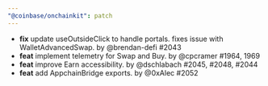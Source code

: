 ```yaml
---
"@coinbase/onchainkit": patch
---
```


- **fix** update useOutsideClick to handle portals. fixes issue with WalletAdvancedSwap. by @brendan-defi #2043
- **feat** implement telemetry for Swap and Buy. by @cpcramer #1964, 1969
- **feat** improve Earn accessibility. by @dschlabach #2045, #2048, #2044
- **feat** add AppchainBridge exports. by @0xAlec #2052
